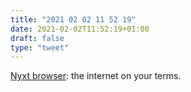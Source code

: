 ```yaml
---
title: "2021 02 02 11 52 19"
date: 2021-02-02T11:52:19+01:00
draft: false
type: "tweet"
---
```

[Nyxt browser](https://nyxt.atlas.engineer/): the internet on your terms.

